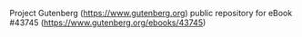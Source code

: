Project Gutenberg (https://www.gutenberg.org) public repository for eBook #43745 (https://www.gutenberg.org/ebooks/43745)
